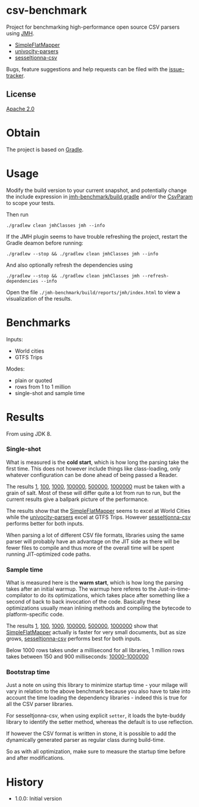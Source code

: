 # csv-benchmark
Project for benchmarking high-performance open source CSV parsers using [JMH].

  * [SimpleFlatMapper]
  * [univocity-parsers]
  * [sesseltjonna-csv]

Bugs, feature suggestions and help requests can be filed with the [issue-tracker].

## License
[Apache 2.0]

# Obtain
The project is based on [Gradle].

# Usage
Modify the build version to your current snapshot, and potentially change the include expression in [jmh-benchmark/build.gradle](jmh-benchmark/build.gradle) and/or the [CsvParam](jmh-benchmark/src/jmh/java/com/github/skjolber/csv/param/CsvParam.java) to scope your tests.  

Then run 

```
./gradlew clean jmhClasses jmh --info
```

If the JMH plugin seems to have trouble refreshing the project, restart the Gradle deamon before running:

```
./gradlew --stop && ./gradlew clean jmhClasses jmh --info
```

And also optionally refresh the dependencies using

```
./gradlew --stop && ./gradlew clean jmhClasses jmh --refresh-dependencies --info
```

Open the file `./jmh-benchmark/build/reports/jmh/index.html` to view a visualization of the results.

# Benchmarks

Inputs:
  * World cities
  * GTFS Trips
   
Modes:

  * plain or quoted
  * rows from 1 to 1 million
  * single-shot and sample time   

# Results
From using JDK 8.

### Single-shot
What is measured is the __cold start__, which is how long the parsing take the first time. This does not however include things like class-loading, only whatever configuration can be done ahead of being passed a Reader. 

The results [1](https://skjolber.github.io/csv-benchmark/single-shot-1/index.html), [100](https://skjolber.github.io/csv-benchmark/single-shot-100/index.html), [1000](https://skjolber.github.io/csv-benchmark/single-shot-1000/index.html), [100000](https://skjolber.github.io/csv-benchmark/single-shot-100000/index.html), [500000](https://skjolber.github.io/csv-benchmark/single-shot-500000/index.html), [1000000](https://skjolber.github.io/csv-benchmark/single-shot-1000000/index.html) must be taken with a grain of salt. Most of these will differ quite a lot from run to run, but the current results give a ballpark picture of the performance.

The results show that the [SimpleFlatMapper] seems to excel at World Cities while the [univocity-parsers] excel at GTFS Trips. However [sesseltjonna-csv] performs better for both inputs. 

When parsing a lot of different CSV file formats, libraries using the same parser will probably have an advantage on the JIT side as there will be fewer files to compile and thus more of the overall time will be spent running JIT-optimized code paths.

### Sample time
What is measured here is the __warm start__, which is how long the parsing takes after an initial warmup. The warmup here referes to the Just-in-time-compilator to do its optimizations, which takes place after something like a second of back to back invocation of the code. Basically these optimizations usually mean inlining methods and compiling the bytecode to platform-specific code.

The results [1](https://skjolber.github.io/csv-benchmark/sample-time-1/index.html), [100](https://skjolber.github.io/csv-benchmark/sample-time-100/index.html), [1000](https://skjolber.github.io/csv-benchmark/sample-time-1000/index.html), [100000](https://skjolber.github.io/csv-benchmark/sample-time-100000/index.html), [500000](https://skjolber.github.io/csv-benchmark/sample-time-500000/index.html), [1000000](https://skjolber.github.io/csv-benchmark/sample-time-1000000/index.html) show that [SimpleFlatMapper] actually is faster for very small documents, but as size grows, [sesseltjonna-csv] performs best for both inputs.

Below 1000 rows takes under a millisecond for all libraries, 1 million rows takes between 150 and 900 milliseconds: [10000-1000000](https://skjolber.github.io/csv-benchmark/sample-time/index.html)

### Bootstrap time

Just a note on using this library to minimize startup time - your milage will vary in relation to the above benchmark because you also have to take into account the time loading the dependency libraries - indeed this is true for all the CSV parser libraries. 

For sesseltjonna-csv, when using explicit `setter`, it loads the byte-buddy library to identify the setter method, whereas the default is to use reflection.

If however the CSV format is written in stone, it is possible to add the dynamically generated parser as regular class during build-time. 

So as with all optimization, make sure to measure the startup time before and after modifications.

# History

 - 1.0.0: Initial version

[Apache 2.0]:          		http://www.apache.org/licenses/LICENSE-2.0.html
[issue-tracker]:       		https://github.com/skjolber/csv-benchmark/issues
[Gradle]:              		https://gradle.org/
[JMH]:							http://openjdk.java.net/projects/code-tools/jmh/
[visualization]:				https://skjolber.github.io/csv-benchmark/jmh/index.html
[univocity-parsers]: 			https://github.com/uniVocity/univocity-parsers
[SimpleFlatMapper]: 			http://simpleflatmapper.org/
[sesseltjonna-csv]:			https://github.com/skjolber/sesseltjonna-csv

